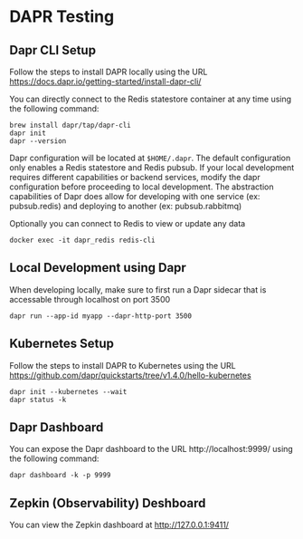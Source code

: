 # DAPR Testing

## Dapr CLI Setup

Follow the steps to install DAPR locally using the URL https://docs.dapr.io/getting-started/install-dapr-cli/

You can directly connect to the Redis statestore container at any time using the following command:

```
brew install dapr/tap/dapr-cli
dapr init
dapr --version
```

Dapr configuration will be located at `$HOME/.dapr`.  The default configuration only enables a Redis statestore and Redis pubsub.  If your local development requires different capabilities or backend services, modify the dapr configuration before proceeding to local development.  The abstraction capabilities of Dapr does allow for developing with one service (ex: pubsub.redis) and deploying to another (ex: pubsub.rabbitmq)

Optionally you can connect to Redis to view or update any data

```
docker exec -it dapr_redis redis-cli
```

## Local Development using Dapr

When developing locally, make sure to first run a Dapr sidecar that is accessable through localhost on port 3500

```
dapr run --app-id myapp --dapr-http-port 3500
```

## Kubernetes Setup

Follow the steps to install DAPR to Kubernetes using the URL https://github.com/dapr/quickstarts/tree/v1.4.0/hello-kubernetes

```
dapr init --kubernetes --wait
dapr status -k
```

## Dapr Dashboard

You can expose the Dapr dashboard to the URL http://localhost:9999/ using the following command:

```
dapr dashboard -k -p 9999
```

## Zepkin (Observability) Deshboard

You can view the Zepkin dashboard at http://127.0.0.1:9411/